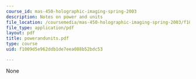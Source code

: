```yaml
---
course_id: mas-450-holographic-imaging-spring-2003
description: Notes on power and units
file_location: /coursemedia/mas-450-holographic-imaging-spring-2003/f1009d5e962ddb1de7eea088b52bdc53_powerandunits.pdf
file_type: application/pdf
layout: pdf
title: powerandunits.pdf
type: course
uid: f1009d5e962ddb1de7eea088b52bdc53

---
```

None